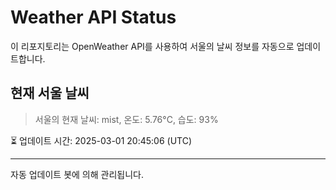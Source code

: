 
# Weather API Status

이 리포지토리는 OpenWeather API를 사용하여 서울의 날씨 정보를 자동으로 업데이트합니다.

## 현재 서울 날씨
> 서울의 현재 날씨: mist, 온도: 5.76°C, 습도: 93%

⏳ 업데이트 시간: 2025-03-01 20:45:06 (UTC)

---
자동 업데이트 봇에 의해 관리됩니다.
